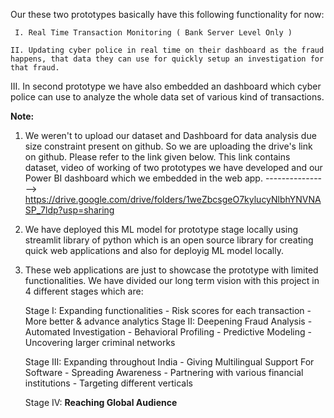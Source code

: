Our these two prototypes basically have this following functionality for now:

     I. Real Time Transaction Monitoring ( Bank Server Level Only )
     
    II. Updating cyber police in real time on their dashboard as the fraud happens, that data they can use for quickly setup an investigation for that fraud.
    
   III. In second prototype we have also embedded an dashboard which cyber police can use to analyze the whole data set of various kind of transactions. 

**Note:** 

1. We weren't to upload our dataset and Dashboard for data analysis due size constraint present on github. So we are uploading the drive's link on github. Please refer to the link given below. This link contains dataset, video of working of two prototypes we have developed and our Power BI dashboard which we embedded in the web app.
 ---------------->  https://drive.google.com/drive/folders/1weZbcsgeO7kylucyNlbhYNVNASP_7ldp?usp=sharing
   
2. We have deployed this ML model for prototype stage locally using streamlit library of python which is an open source library for creating quick web applications and also for deployig ML model locally.
   
3. These web applications are just to showcase the prototype with limited functionalities. We have divided our long term vision with this project in 4 different stages which are:

   Stage I:
    Expanding functionalities
         - Risk scores for each transaction 
         - More better & advance analytics
   Stage II:
    Deepening Fraud Analysis
         - Automated Investigation
         - Behavioral Profiling
         - Predictive Modeling
         - Uncovering larger criminal networks

   Stage III:
     Expanding throughout India
         - Giving Multilingual Support For Software 
         - Spreading Awareness
         - Partnering with various financial institutions
         - Targeting different verticals 
   
   Stage IV:
     **Reaching Global Audience**


